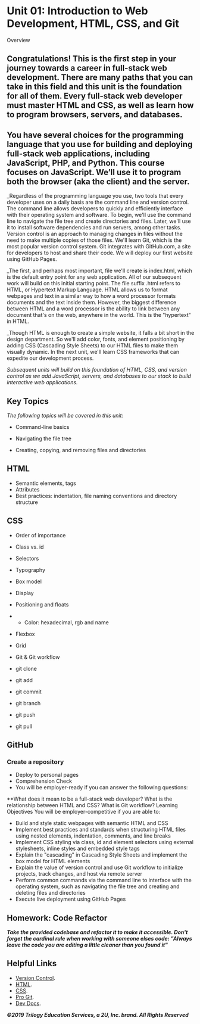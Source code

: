 # Unit 01: Introduction to Web Development, HTML, CSS, and Git #
Overview
## Congratulations! This is the first step in your journey towards a career in full-stack web development. There are many paths that you can take in this field and this unit is the foundation for all of them. Every full-stack web developer must master HTML and CSS, as well as learn how to program browsers, servers, and databases.

## You have several choices for the programming language that you use for building and deploying full-stack web applications, including JavaScript, PHP, and Python. This course focuses on JavaScript. We’ll use it to program both the browser (aka the client) and the server.

_Regardless of the programming language you use, two tools that every developer uses on a daily basis are the command line and version control. The command line allows developers to quickly and efficiently interface with their operating system and software. To begin, we'll use the command line to navigate the file tree and create directories and files. Later, we'll use it to install software dependencies and run servers, among other tasks. Version control is an approach to managing changes in files without the need to make multiple copies of those files. We'll learn Git, which is the most popular version control system. Git integrates with GitHub.com, a site for developers to host and share their code. We will deploy our first website using GitHub Pages.

_The first, and perhaps most important, file we'll create is index.html, which is the default entry point for any web application. All of our subsequent work will build on this initial starting point. The file suffix .html refers to HTML, or Hypertext Markup Language. HTML allows us to format webpages and text in a similar way to how a word processor formats documents and the text inside them. However, the biggest difference between HTML and a word processor is the ability to link between any document that's on the web, anywhere in the world. This is the "hypertext" in HTML.

_Though HTML is enough to create a simple website, it falls a bit short in the design department. So we'll add color, fonts, and element positioning by adding CSS (Cascading Style Sheets) to our HTML files to make them visually dynamic. In the next unit, we'll learn CSS frameworks that can expedite our development process.

_Subsequent units will build on this foundation of HTML, CSS, and version control as we add JavaScript, servers, and databases to our stack to build interactive web applications._

## Key Topics
_The following topics will be covered in this unit:_

- Command-line basics

- Navigating the file tree
- Creating, copying, and removing files and directories
## HTML

- Semantic elements, tags
- Attributes
- Best practices: indentation, file naming conventions and directory structure
## CSS

- Order of importance
- Class vs. id
- Selectors
- Typography
- Box model
- Display
- Positioning and floats
- - Color: hexadecimal, rgb and name
- Flexbox
- Grid
- Git & Git workflow

- git clone
- git add
- git commit
- git branch
- git push
- git pull
## GitHub

### Create a repository
- Deploy to personal pages
- Comprehension Check
- You will be employer-ready if you can answer the following questions:

**What does it mean to be a full-stack web developer?
What is the relationship between HTML and CSS?
What is Git workflow?
Learning Objectives
You will be employer-competitive if you are able to:

- Build and style static webpages with semantic HTML and CSS
- Implement best practices and standards when structuring HTML files using nested elements, indentation, comments, and line breaks
- Implement CSS styling via class, id and element selectors using external stylesheets, inline styles and embedded style tags
- Explain the "cascading" in Cascading Style Sheets and implement the box model for HTML elements
- Explain the value of version control and use Git workflow to initialize projects, track changes, and host via remote server
- Perform common commands via the command line to interface with the operating system, such as navigating the file tree and creating and deleting files and directories
- Execute live deployment using GitHub Pages
## Homework: Code Refactor

***Take the provided codebase and refactor it to make it accessible. Don't forget the cardinal rule when working with someone elses code: "Always leave the code you are editing a little cleaner than you found it"***

## Helpful Links
- [Version Control](https://en.wikipedia.org/wiki/Version_control).
- [HTML](https://developer.mozilla.org/en-US/docs/Web/HTML).
- [CSS](https://developer.mozilla.org/en-US/docs/Web/CSS).
- [Pro Git](https://git-scm.com/book/en/v2).
- [Dev Docs](https://devdocs.io/).

***©2019 Trilogy Education Services, a 2U, Inc. brand. All Rights Reserved***
```


```
